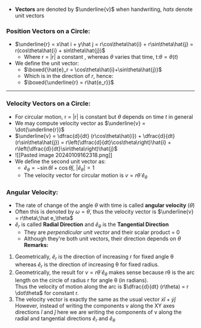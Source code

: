 - **Vectors** are denoted by $\underline{v}$ when handwriting, *hats* denote unit vectors

### **Position Vectors on a Circle:**
- $\underline{r} = x\hat i + y\hat j = r\cos\theta\hat{i} + r\sin\theta\hat{j} = r(cos\theta\hat{i} + sin\theta\hat{j})$
	- Where r = |r| a constant , whereas $\theta$ varies that time, t:$\theta=\theta(t)$
- We define the unit vector:
	- $\boxed{\hat{e}_r = \cos\theta\hat{i}+\sin\theta\hat{j}}$
	- Which is in the direction of $r$, hence:
	- $\boxed{\underline{r} = r\hat{e_r}}$

___
### **Velocity Vectors on a Circle:**
- For circular motion, r = |r| is constant but $\theta$ depends on time $t$ in general
- We may compute velocity vector as $\underline{v} = \dot{\underline{r}}$
- $\underline{v} = \dfrac{d}{dt} (r\cos\theta\hat{i}) + \dfrac{d}{dt}(r\sin\theta\hat{j}) = r\left(\dfrac{d}{dt}\cos\theta\right)\hat{i} +  r\left(\dfrac{d}{dt}\sin\theta\right)\hat{j}$
- ![[Pasted image 20240109162318.png]]
- We define the second unit vector as:
	- $\hat{e}_\theta = -\sin\theta\hat{i} + \cos\theta\hat{j}$, $|\hat{e}_\theta| = 1$
	- The velocity vector for circular motion is $v = r\dot\theta\;\hat{e}_\theta$

### **Angular Velocity:**
- The rate of change of the angle $\theta$ with time is called **angular velocity** ($\dot\theta$)
- Often this is denoted by $\omega = \dot\theta$, thus the velocity vector is $\underline{v} = r\theta\;\hat e_\theta$
- $\hat{e}_r$ is called **Radial Direction** and $\hat{e}_\theta$ is the **Tangential Direction**
	- They are *perpendicular unit vector* and their scalar product = 0
	- Although they're both unit vectors, their direction depends on $\theta$
**Remarks:**
1.   Geometrically, $\hat{e}_r$ is the direction of increasing r for fixed angle θ  
whereas $\hat{e}_r$ is the direction of increasing θ for fixed radius.  
2. Geometrically, the result for $v = r\dot\theta\;\hat{e}_\theta$ makes sense because rθ is the arc  
length on the circle of radius r for angle θ (in radians).  
Thus the velocity of motion along the arc is $\dfrac{d}{dt} (r\theta) = r \dot\theta$ for constant r.  
3. The velocity vector is exactly the same as the usual vector $\dot{x}\hat{i}+\dot{y}\hat{j}$
However, instead of writing the components v along the XY axes  
directions $\hat{i}$ and $\hat{j}$ here we are writing the components of v along the  
radial and tangential directions $\hat{e}_r$ and $\hat{e}_\theta$

